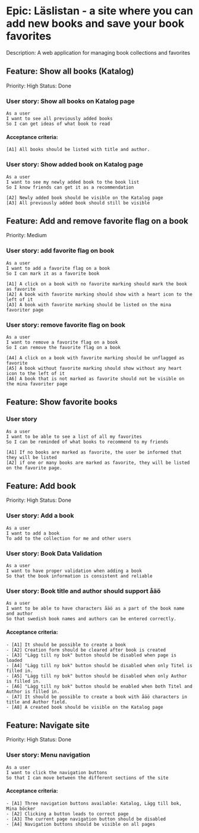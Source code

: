 # Epic: Läslistan - a site where you can add new books and save your book favorites

Description: A web application for managing book collections and favorites 

## Feature: Show all books (Katalog)
Priority: High
Status: Done
### User story: Show all books on Katalog page
    As a user
    I want to see all previously added books
    So I can get ideas of what book to read

#### Acceptance criteria: 
    [A1] All books should be listed with title and author.

### User story: Show added book on Katalog page
    As a user
    I want to see my newly added book to the book list
    So I know friends can get it as a recommendation

    [A2] Newly added book should be visible on the Katalog page
    [A3] All previously added book should still be visible


## Feature: Add and remove favorite flag on a book
Priority: Medium

### User story: add favorite flag on book
    As a user
    I want to add a favorite flag on a book
    So I can mark it as a favorite book

    [A1] A click on a book with no favorite marking should mark the book as favorite
    [A2] A book with favorite marking should show with a heart icon to the left of it
    [A3] A book with favorite marking should be listed on the mina favoriter page

### User story: remove favorite flag on book
    As a user
    I want to remove a favorite flag on a book
    So I can remove the favorite flag on a book

    [A4] A click on a book with favorite marking should be unflagged as favorite
    [A5] A book without favorite marking should show without any heart icon to the left of it
    [A6] A book that is not marked as favorite should not be visible on the mina favoriter page

## Feature: Show favorite books

### User story
    As a user
    I want to be able to see a list of all my favorites
    So I can be reminded of what books to recommend to my friends

    [A1] If no books are marked as favorite, the user be informed that they will be listed
    [A2] if one or many books are marked as favorite, they will be listed on the favorite page.




## Feature: Add book
Priority: High
Status: Done

### User story: Add a book
    As a user
    I want to add a book
    To add to the collection for me and other users

### User story: Book Data Validation
    As a user
    I want to have proper validation when adding a book
    So that the book information is consistent and reliable

### User story: Book title and author should support åäö
    As a user
    I want to be able to have characters åäö as a part of the book name and author
    So that swedish book names and authors can be entered correctly.


#### Acceptance criteria:
    - [A1] It should be possible to create a book
    - [A2] Creation form should be cleared after book is created
    - [A3] "Lägg till ny bok" button should be disabled when page is loaded
    - [A4] "Lägg till ny bok" button should be disabled when only Titel is filled in.
    - [A5] "Lägg till ny bok" button should be disabled when only Author is filled in.
    - [A6] "Lägg till ny bok" button should be enabled when both Titel and Author is filled in.
    - [A7] It should be possible to create a book with åäö characters in title and Author field.
    - [A8] A created book should be visible on the Katalog page

## Feature: Navigate site
Priority: High
Status: Done

### User story: Menu navigation
    As a user
    I want to click the navigation buttons 
    So that I can move between the different sections of the site

#### Acceptance criteria:
    - [A1] Three navigation buttons available: Katalog, Lägg till bok, Mina böcker
    - [A2] Clicking a button leads to correct page
    - [A3] The current page navigation button should be disabled
    - [A4] Navigation buttons should be visible on all pages

